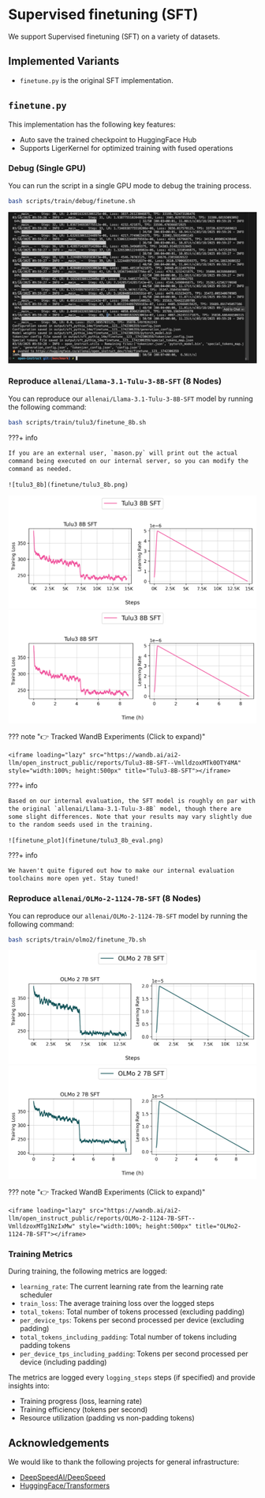 # Supervised finetuning (SFT)

We support Supervised finetuning (SFT) on a variety of datasets.






## Implemented Variants

- `finetune.py` is the original SFT implementation.


## `finetune.py`


This implementation has the following key features:

- Auto save the trained checkpoint to HuggingFace Hub
- Supports LigerKernel for optimized training with fused operations



### Debug (Single GPU)

You can run the script in a single GPU mode to debug the training process.

```bash
bash scripts/train/debug/finetune.sh
```

![finetune](finetune/finetune_debug.png)


### Reproduce `allenai/Llama-3.1-Tulu-3-8B-SFT` (8 Nodes)

You can reproduce our `allenai/Llama-3.1-Tulu-3-8B-SFT` model by running the following command:

```bash
bash scripts/train/tulu3/finetune_8b.sh
```

???+ info

    If you are an external user, `mason.py` will print out the actual command being executed on our internal server, so you can modify the command as needed.

    ![tulu3_8b](finetune/tulu3_8b.png)



![finetune_plot](finetune/tulu3_8b_sft.png)
![finetune_plot](finetune/tulu3_8b_sft-time.png)


??? note "👉 Tracked WandB Experiments (Click to expand)"

    <iframe loading="lazy" src="https://wandb.ai/ai2-llm/open_instruct_public/reports/Tulu3-8B-SFT--VmlldzoxMTk0OTY4MA" style="width:100%; height:500px" title="Tulu3-8B-SFT"></iframe>


???+ info


    Based on our internal evaluation, the SFT model is roughly on par with the original `allenai/Llama-3.1-Tulu-3-8B` model, though there are some slight differences. Note that your results may vary slightly due to the random seeds used in the training.

    ![finetune_plot](finetune/tulu3_8b_eval.png)

???+ info

    We haven't quite figured out how to make our internal evaluation toolchains more open yet. Stay tuned!




### Reproduce `allenai/OLMo-2-1124-7B-SFT` (8 Nodes)

You can reproduce our `allenai/OLMo-2-1124-7B-SFT` model by running the following command:

```bash
bash scripts/train/olmo2/finetune_7b.sh
```

![finetune_plot](finetune/olmo2_7b_sft.png)
![finetune_plot](finetune/olmo2_7b_sft-time.png)


??? note "👉 Tracked WandB Experiments (Click to expand)"

    <iframe loading="lazy" src="https://wandb.ai/ai2-llm/open_instruct_public/reports/OLMo-2-1124-7B-SFT--VmlldzoxMTg1NzIxMw" style="width:100%; height:500px" title="OLMo2-1124-7B-SFT"></iframe>



### Training Metrics

During training, the following metrics are logged:

- `learning_rate`: The current learning rate from the learning rate scheduler
- `train_loss`: The average training loss over the logged steps
- `total_tokens`: Total number of tokens processed (excluding padding)
- `per_device_tps`: Tokens per second processed per device (excluding padding)
- `total_tokens_including_padding`: Total number of tokens including padding tokens
- `per_device_tps_including_padding`: Tokens per second processed per device (including padding)

The metrics are logged every `logging_steps` steps (if specified) and provide insights into:
- Training progress (loss, learning rate)
- Training efficiency (tokens per second)
- Resource utilization (padding vs non-padding tokens)

## Acknowledgements

We would like to thank the following projects for general infrastructure:

- [DeepSpeedAI/DeepSpeed](https://github.com/deepspeedai/DeepSpeed)
- [HuggingFace/Transformers](https://github.com/huggingface/transformers)


